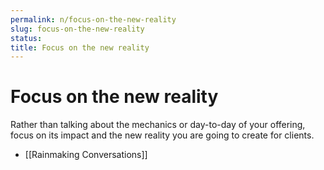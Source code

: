 ```yaml
---
permalink: n/focus-on-the-new-reality
slug: focus-on-the-new-reality
status: 
title: Focus on the new reality
---
```

# Focus on the new reality

Rather than talking about the mechanics or day-to-day of your offering, focus on its impact and the new reality you are going to create for clients.

- [[Rainmaking Conversations]]
